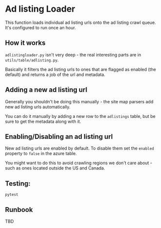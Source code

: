 # Ad listing Loader

This function loads individual ad listing urls onto the ad listing crawl queue. It's configured to run once an hour.

## How it works

`adlistingloader.py` isn't very deep - the real interesting parts are in `utils/table/adlisting.py`.

Basically it filters the ad listing urls to ones that are flagged as enabled (the default) and returns a job of the url and metadata.

## Adding a new ad listing url

Generally you shouldn't be doing this manually - the site map parsers add new ad listing urls automatically.

You can do it manually by adding a new row to the `adlistings` table, but be sure to get the metadata along with it.

## Enabling/Disabling an ad listing url

New ad listing urls are enabled by default. To disable them set the `enabled` property to `false` in the azure table. 

You might want to do this to avoid crawling regions we don't care about - such as ones located outside the US and Canada.

## Testing:

`pytest`

## Runbook

TBD
